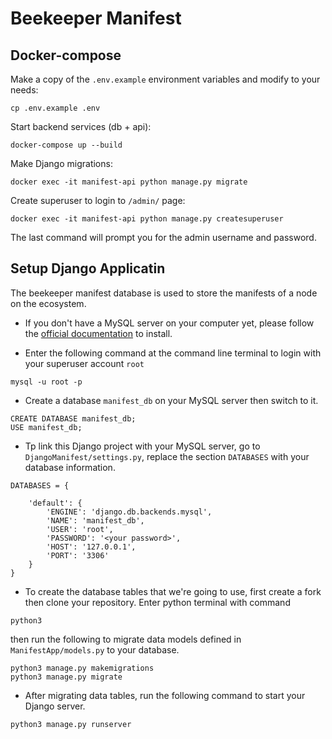 # Beekeeper Manifest

## Docker-compose
Make a copy of the `.env.example` environment variables and modify to your needs:
```
cp .env.example .env
```

Start backend services (db + api):
```
docker-compose up --build
```

Make Django migrations:
```
docker exec -it manifest-api python manage.py migrate
```

Create superuser to login to `/admin/` page:
```
docker exec -it manifest-api python manage.py createsuperuser
```
The last command will prompt you for the admin username and password.

## Setup Django Applicatin
The beekeeper manifest database is used to store the manifests of a node on the ecosystem.

* If you don't have a MySQL server on your computer yet, please follow the [official documentation](https://dev.mysql.com/doc/mysql-getting-started/en/#mysql-getting-started-installing) to install.

* Enter the following command at the command line terminal to login with your superuser account `root`

```
mysql -u root -p
```

* Create a database `manifest_db` on your MySQL server then switch to it.
```
CREATE DATABASE manifest_db;
USE manifest_db;
```
* Tp link this Django project with your MySQL server, go to `DjangoManifest/settings.py`, replace the section `DATABASES` with your database information.

```
DATABASES = {

    'default': {
        'ENGINE': 'django.db.backends.mysql',
        'NAME': 'manifest_db',
        'USER': 'root',
        'PASSWORD': '<your password>',
        'HOST': '127.0.0.1',
        'PORT': '3306'
    }
}
```

* To create the database tables that we're going to use, first create a fork then clone your repository. Enter python terminal with command

```
python3
```
then run the following to migrate data models defined in `ManifestApp/models.py` to your database.
```
python3 manage.py makemigrations
python3 manage.py migrate
```

* After migrating data tables, run the following command to start your Django server.
```
python3 manage.py runserver
```
